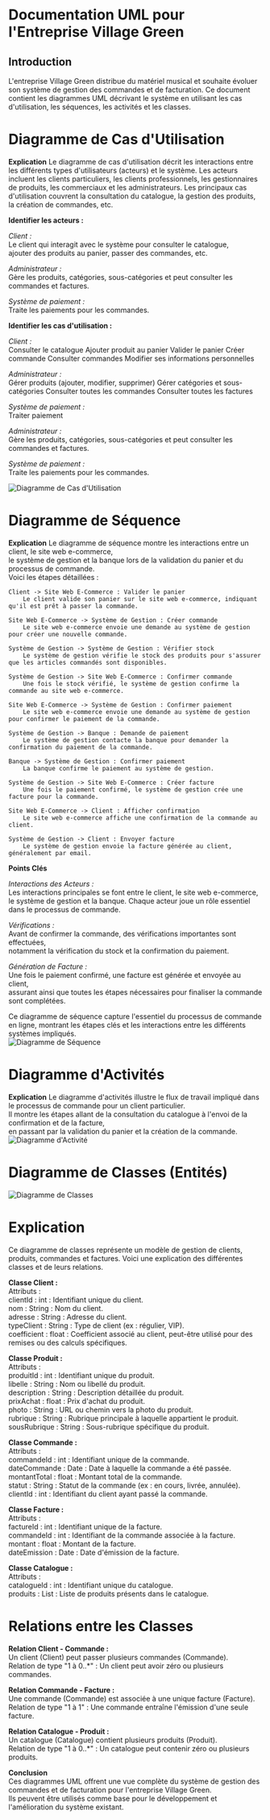 # Documentation UML pour l'Entreprise Village Green

## Introduction
L'entreprise Village Green distribue du matériel musical et souhaite évoluer son système de gestion des commandes et de facturation. Ce document contient les diagrammes UML décrivant le système en utilisant les cas d'utilisation, les séquences, les activités et les classes.

# Diagramme de Cas d'Utilisation

**Explication**
Le diagramme de cas d'utilisation décrit les interactions entre les différents types d'utilisateurs (acteurs) et le système. Les acteurs incluent les clients particuliers, les clients professionnels, les gestionnaires de produits, les commerciaux et les administrateurs. Les principaux cas d'utilisation couvrent la consultation du catalogue, la gestion des produits, la création de commandes, etc.

**Identifier les acteurs :**  
  
*Client :*  
        Le client qui interagit avec le système pour consulter le catalogue,  
        ajouter des produits au panier, passer des commandes, etc.  
          
*Administrateur :*  
        Gère les produits, catégories, sous-catégories et peut consulter les commandes et factures.  
  
*Système de paiement :*  
         Traite les paiements pour les commandes.  
  
**Identifier les cas d'utilisation :**  
  
*Client :*  
            Consulter le catalogue
            Ajouter produit au panier
            Valider le panier
            Créer commande
            Consulter commandes
            Modifier ses informations personnelles

*Administrateur :*  
            Gérer produits (ajouter, modifier, supprimer)
            Gérer catégories et sous-catégories
            Consulter toutes les commandes
            Consulter toutes les factures

*Système de paiement :*  
            Traiter paiement

 *Administrateur :*  
        Gère les produits, catégories, sous-catégories et peut consulter les commandes et factures.  
          
*Système de paiement :*  
        Traite les paiements pour les commandes.  
  
![Diagramme de Cas d'Utilisation](/asset/UML/GVCasUtilisation.png)

# Diagramme de Séquence

**Explication** 
Le diagramme de séquence montre les interactions entre un client, le site web e-commerce,  
le système de gestion et la banque lors de la validation du panier et du processus de commande.  
Voici les étapes détaillées :

    Client -> Site Web E-Commerce : Valider le panier  
        Le client valide son panier sur le site web e-commerce, indiquant qu'il est prêt à passer la commande.  
  
    Site Web E-Commerce -> Système de Gestion : Créer commande  
        Le site web e-commerce envoie une demande au système de gestion pour créer une nouvelle commande.  
  
    Système de Gestion -> Système de Gestion : Vérifier stock  
        Le système de gestion vérifie le stock des produits pour s'assurer que les articles commandés sont disponibles.  
  
    Système de Gestion -> Site Web E-Commerce : Confirmer commande  
        Une fois le stock vérifié, le système de gestion confirme la commande au site web e-commerce.  
  
    Site Web E-Commerce -> Système de Gestion : Confirmer paiement  
        Le site web e-commerce envoie une demande au système de gestion pour confirmer le paiement de la commande.  
  
    Système de Gestion -> Banque : Demande de paiement  
        Le système de gestion contacte la banque pour demander la confirmation du paiement de la commande.  
  
    Banque -> Système de Gestion : Confirmer paiement  
        La banque confirme le paiement au système de gestion.  
  
    Système de Gestion -> Site Web E-Commerce : Créer facture  
        Une fois le paiement confirmé, le système de gestion crée une facture pour la commande.  
  
    Site Web E-Commerce -> Client : Afficher confirmation  
        Le site web e-commerce affiche une confirmation de la commande au client.  
  
    Système de Gestion -> Client : Envoyer facture  
        Le système de gestion envoie la facture générée au client, généralement par email.  
  
**Points Clés**  

*Interactions des Acteurs :*  
    Les interactions principales se font entre le client, le site web e-commerce,  
    le système de gestion et la banque. Chaque acteur joue un rôle essentiel dans le processus de commande.  
      
*Vérifications :*  
Avant de confirmer la commande, des vérifications importantes sont effectuées,  
notamment la vérification du stock et la confirmation du paiement.  
  
*Génération de Facture :*  
Une fois le paiement confirmé, une facture est générée et envoyée au client,  
assurant ainsi que toutes les étapes nécessaires pour finaliser la commande sont complétées.  
  
Ce diagramme de séquence capture l'essentiel du processus de commande en ligne, montrant les étapes clés et les interactions entre les différents systèmes impliqués.  
![Diagramme de Séquence](/asset/UML/GVSequence.png)

# Diagramme d'Activités

**Explication**
Le diagramme d'activités illustre le flux de travail impliqué dans le processus de commande pour un client particulier.   
Il montre les étapes allant de la consultation du catalogue à l'envoi de la confirmation et de la facture,   
en passant par la validation du panier et la création de la commande.
![Diagramme d'Activité](/public/UML/GVActivites.png)

# Diagramme de Classes (Entités)

![Diagramme de Classes](/public/UML/GVClasses.png)

# Explication

Ce diagramme de classes représente un modèle de gestion de clients, produits, commandes et factures. 
Voici une explication des différentes classes et de leurs relations.  
  
**Classe Client :**  
        Attributs :  
            clientId : int : Identifiant unique du client.  
            nom : String : Nom du client.  
            adresse : String : Adresse du client.  
            typeClient : String : Type de client (ex : régulier, VIP).  
            coefficient : float : Coefficient associé au client, peut-être utilisé pour des remises ou des calculs spécifiques.  
  
**Classe Produit :**  
        Attributs :  
            produitId : int : Identifiant unique du produit.  
            libelle : String : Nom ou libellé du produit.  
            description : String : Description détaillée du produit.  
            prixAchat : float : Prix d'achat du produit.  
            photo : String : URL ou chemin vers la photo du produit.  
            rubrique : String : Rubrique principale à laquelle appartient le produit.  
            sousRubrique : String : Sous-rubrique spécifique du produit.  
  
**Classe Commande :**  
        Attributs :  
            commandeId : int : Identifiant unique de la commande.  
            dateCommande : Date : Date à laquelle la commande a été passée.  
            montantTotal : float : Montant total de la commande.  
            statut : String : Statut de la commande (ex : en cours, livrée, annulée).  
            clientId : int : Identifiant du client ayant passé la commande.  
  
**Classe Facture :**  
        Attributs :  
            factureId : int : Identifiant unique de la facture.  
            commandeId : int : Identifiant de la commande associée à la facture.  
            montant : float : Montant de la facture.  
            dateEmission : Date : Date d'émission de la facture.  
  
**Classe Catalogue :**  
        Attributs :  
            catalogueId : int : Identifiant unique du catalogue.  
            produits : List<Produit> : Liste de produits présents dans le catalogue.  
  
# Relations entre les Classes  

**Relation Client - Commande :**  
        Un client (Client) peut passer plusieurs commandes (Commande).  
        Relation de type "1 à 0..*" : Un client peut avoir zéro ou plusieurs commandes.  
  
**Relation Commande - Facture :**  
        Une commande (Commande) est associée à une unique facture (Facture).  
        Relation de type "1 à 1" : Une commande entraîne l'émission d'une seule facture.  
  
**Relation Catalogue - Produit :**  
        Un catalogue (Catalogue) contient plusieurs produits (Produit).  
        Relation de type "1 à 0..*" : Un catalogue peut contenir zéro ou plusieurs produits.  
  
**Conclusion**  
Ces diagrammes UML offrent une vue complète du système de gestion des commandes et de facturation pour l'entreprise Village Green.  
Ils peuvent être utilisés comme base pour le développement et l'amélioration du système existant.  